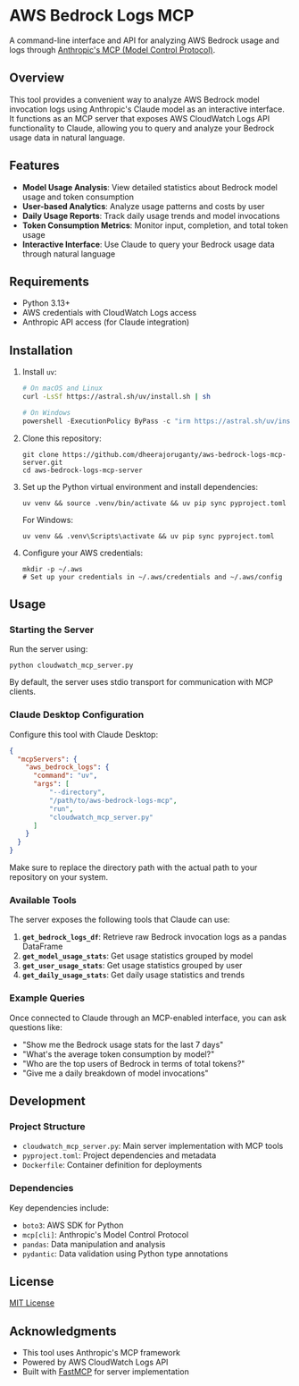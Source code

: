 # AWS Bedrock Logs MCP

A command-line interface and API for analyzing AWS Bedrock usage and logs through [Anthropic's MCP (Model Control Protocol)](https://www.anthropic.com/news/model-context-protocol).

## Overview

This tool provides a convenient way to analyze AWS Bedrock model invocation logs using Anthropic's Claude model as an interactive interface. It functions as an MCP server that exposes AWS CloudWatch Logs API functionality to Claude, allowing you to query and analyze your Bedrock usage data in natural language.

## Features

- **Model Usage Analysis**: View detailed statistics about Bedrock model usage and token consumption
- **User-based Analytics**: Analyze usage patterns and costs by user
- **Daily Usage Reports**: Track daily usage trends and model invocations
- **Token Consumption Metrics**: Monitor input, completion, and total token usage
- **Interactive Interface**: Use Claude to query your Bedrock usage data through natural language

## Requirements

- Python 3.13+
- AWS credentials with CloudWatch Logs access
- Anthropic API access (for Claude integration)

## Installation

1. Install `uv`:
   ```bash
   # On macOS and Linux
   curl -LsSf https://astral.sh/uv/install.sh | sh
   ```
   
   ```powershell
   # On Windows
   powershell -ExecutionPolicy ByPass -c "irm https://astral.sh/uv/install.ps1 | iex"
   ```

2. Clone this repository:
   ```
   git clone https://github.com/dheerajoruganty/aws-bedrock-logs-mcp-server.git
   cd aws-bedrock-logs-mcp-server
   ```

3. Set up the Python virtual environment and install dependencies:
   ```
   uv venv && source .venv/bin/activate && uv pip sync pyproject.toml
   ```

   For Windows:
   ```
   uv venv && .venv\Scripts\activate && uv pip sync pyproject.toml
   ```
   
4. Configure your AWS credentials:
   ```
   mkdir -p ~/.aws
   # Set up your credentials in ~/.aws/credentials and ~/.aws/config
   ```

## Usage

### Starting the Server

Run the server using:

```
python cloudwatch_mcp_server.py
```

By default, the server uses stdio transport for communication with MCP clients.

### Claude Desktop Configuration

Configure this tool with Claude Desktop:

```json
{
  "mcpServers": {
    "aws_bedrock_logs": {
      "command": "uv",
      "args": [
          "--directory",
          "/path/to/aws-bedrock-logs-mcp",
          "run",
          "cloudwatch_mcp_server.py"
      ]
    }
  }
}
```

Make sure to replace the directory path with the actual path to your repository on your system.

### Available Tools

The server exposes the following tools that Claude can use:

1. **`get_bedrock_logs_df`**: Retrieve raw Bedrock invocation logs as a pandas DataFrame
2. **`get_model_usage_stats`**: Get usage statistics grouped by model
3. **`get_user_usage_stats`**: Get usage statistics grouped by user
4. **`get_daily_usage_stats`**: Get daily usage statistics and trends

### Example Queries

Once connected to Claude through an MCP-enabled interface, you can ask questions like:

- "Show me the Bedrock usage stats for the last 7 days"
- "What's the average token consumption by model?"
- "Who are the top users of Bedrock in terms of total tokens?"
- "Give me a daily breakdown of model invocations"

## Development

### Project Structure

- `cloudwatch_mcp_server.py`: Main server implementation with MCP tools
- `pyproject.toml`: Project dependencies and metadata
- `Dockerfile`: Container definition for deployments

### Dependencies

Key dependencies include:
- `boto3`: AWS SDK for Python
- `mcp[cli]`: Anthropic's Model Control Protocol
- `pandas`: Data manipulation and analysis
- `pydantic`: Data validation using Python type annotations

## License

[MIT License](LICENSE)

## Acknowledgments

- This tool uses Anthropic's MCP framework
- Powered by AWS CloudWatch Logs API
- Built with [FastMCP](https://github.com/jlowin/fastmcp) for server implementation 